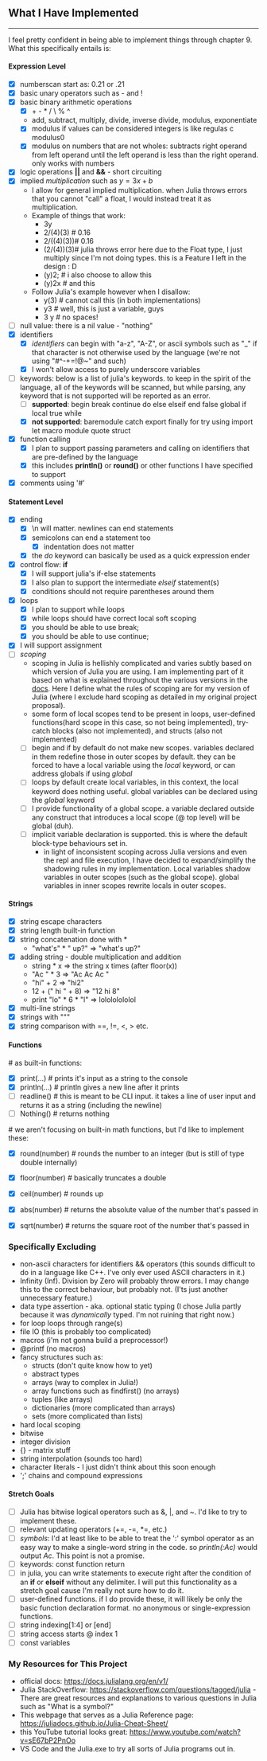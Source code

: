 ## What I Have Implemented
***
I feel pretty confident in being able to implement things through chapter 9. What this specifically entails is:
#### Expression Level
- [x] numberscan start as: 0.21 or .21
- [x] basic unary operators such as - and !
- [x] basic binary arithmetic operations
  - [x] \+ \- \* / \ % ^
  * add, subtract, multiply, divide, inverse divide, modulus, exponentiate
  - [x] modulus if values can be considered integers is like regulas c modulus0
  - [x] modulus on numbers that are not wholes: subtracts right operand from left operand until the left operand is less than the right operand. only works with numbers
- [x] logic operations **||** and **&&** - short circuiting
- [x] implied *multiplication* such as $y = 3x + b$
    * I allow for general implied multiplication. when Julia throws errors that you cannot "call" a float, I would instead treat it as multiplication.
    * Example of things that work:
        * 3y
        * 2/(4)(3)  # 0.16
        * 2/((4)(3))# 0.16
        * (2/(4))(3)# julia throws error here due to the Float type, I just multiply since I'm not doing types. this is a Feature I left in the design : D
        * (y)2;     # i also choose to allow this
        * (y)2x     # and this
    * Follow Julia's example however when I disallow:
        * y(3) # cannot call this (in both implementations)
        * y3 # well, this is just a variable, guys
        * 3 y # no spaces!
- [ ] null value: there is a nil value - "nothing"
- [x] identifiers
  - [x] *identifiers* can begin with "a-z", "A-Z", or ascii symbols such as "_" if that character is not otherwise used by the language (we're not using "#^-+=!@~" and such)
  - [x] I won't allow access to purely underscore variables
- [ ] keywords: below is a list of julia's keywords. to keep in the spirit of the language, all of the keywords will be scanned, but while parsing, any keyword that is not supported will be reported as an error.
  - [ ] **supported**: begin break continue do else elseif end false global if local true while
  - [x] **not supported**: baremodule catch export finally for try using import let macro module quote struct
- [x] function calling
  - [x] I plan to support passing parameters and calling on identifiers that are pre-defined by the language
  - [x] this includes **println()** or **round()** or other functions I have specified to support
- [x] comments using '#'

#### Statement Level
- [x] ending
  - [x] \n will matter. newlines can end statements
  - [x] semicolons can end a statement too
    - [x] indentation does not matter
  - [x] the *do* keyword can basically be used as a quick expression ender
- [x] control flow: **if**
  - [x] I will support julia's if-else statements
  - [x] I also plan to support the intermediate *elseif* statement(s)
  - [x] conditions should not require parentheses around them
- [x] loops
  - [x] I plan to support while loops
  - [x] while loops should have correct local soft scoping
  - [x] you should be able to use break;
  - [x] you should be able to use continue;
- [x] I will support assignment
- [ ] *scoping*
    * scoping in Julia is hellishly complicated and varies subtly based on which version of Julia you are using. I am implementing part of it based on what is explained throughout the various versions in the [docs](https://docs.julialang.org/en/v1/manual/variables-and-scoping/). Here I define what the rules of scoping are for my version of Julia (where I exclude hard scoping as detailed in my original project proposal).
    * some form of local scopes tend to be present in loops, user-defined functions(hard scope in this case, so not being implemented), try-catch blocks (also not implemented), and structs (also not implemented)
  - [ ] begin and if by default do not make new scopes. variables declared in them redefine those in outer scopes by default. they can be forced to have a local variable using the *local* keyword, or can address globals if using *global*
  - [ ] loops by default create local variables, in this context, the local keyword does nothing useful. global variables can be declared using the *global* keyword
  - [ ] I provide functionality of a global scope. a variable declared outside any construct that introduces a local scope (@ top level) will be global (duh).
  - [ ] implicit variable declaration is supported. this is where the default block-type behaviours set in.
    * in light of inconsistent scoping across Julia versions and even the repl and file execution, I have decided to expand/simplify the shadowing rules in my implementation. Local variables shadow variables in outer scopes (such as the global scope). global variables in inner scopes rewrite locals in outer scopes.


#### Strings
- [x] string escape characters
- [x] string length built-in function
- [x] string concatenation done with *
    * "what's" * " up?" => "what's up?"
- [x] adding string - double multiplication and addition
    * string * x => the string x times (after floor(x))
    * "Ac " * 3 => "Ac Ac Ac "
    * "hi" + 2 => "hi2"
    * 12 + (" hi " + 8) => "12 hi 8"
    * print "lo" * 6 * "l" => lolololololol
- [x] multi-line strings 
- [x] strings with """
- [x] string comparison with ==, !=, <, > etc.

#### Functions
\# as built-in functions:
- [x] print(...) # prints it's input as a string to the console
- [x] println(...) # println gives a new line after it prints
- [ ] readline() # this is meant to be CLI input. it takes a line of user input and returns it as a string (including the newline)  
- [ ] Nothing() # returns nothing

\# we aren't focusing on built-in math functions, but I'd like to implement these:
- [x] round(number) # rounds the number to an integer (but is still of type double internally)
- [x] floor(number) # basically truncates a double 
- [x] ceil(number) # rounds up
- [x] abs(number) # returns the absolute value of the number that's passed in
- [x] sqrt(number) # returns the square root of the number that's passed in


### Specifically Excluding
* non-ascii characters for identifiers && operators (this sounds difficult to do in a language like C++. I've only ever used ASCII characters in it.)
* Infinity (Inf). Division by Zero will probably throw errors. I may change this to the correct behaviour, but probably not. (I'ts just another unnecessary feature.)
* data type assertion - aka. optional static typing (I chose Julia partly because it was *dynamically* typed. I'm not ruining that right now.)
* for loop loops through range(s)
* file IO (this is probably too complicated)
* macros (i'm not gonna build a preprocessor!)
* @printf (no macros)
* fancy structures such as:
  * structs (don't quite know how to yet)
  * abstract types
  * arrays (way to complex in Julia!)
  * array functions such as findfirst() (no arrays)
  * tuples (like arrays)
  * dictionaries (more complicated than arrays)
  * sets (more complicated than lists)
* hard local scoping
* bitwise
* integer division
* {} - matrix stuff
* string interpolation (sounds too hard)
* character literals - I just didn't think about this soon enough
* ';' chains and compound expressions


#### Stretch Goals
- [ ] Julia has bitwise logical operators such as &, |, and ~. I'd like to try to implement these.
- [ ] relevant updating operators (+=, -=, *=, etc.)
- [ ] *symbols*: I'd at least like to be able to treat the ':' symbol operator as an easy way to make a single-word string in the code. so *println(:Ac)* would output *Ac*. This point is not a promise.
- [ ] keywords: const function return 
- [ ] in julia, you can write statements to execute right after the condition of an **if** or **elseif** without any delimiter. I will put this functionality as a stretch goal cause I'm really not sure how to do it.
- [ ] user-defined functions. if I do provide these, it will likely be only the basic function declaration format. no anonymous or single-expression functions.
- [ ] string indexing[1:4] or [end]
- [ ] string access starts @ index 1
- [ ] const variables

### My Resources for This Project
* official docs: https://docs.julialang.org/en/v1/
* Julia StackOverflow: https://stackoverflow.com/questions/tagged/julia - There are great resources and explanations to various questions in Julia such as "What is a symbol?"
* This webpage that serves as a Julia Reference page: https://juliadocs.github.io/Julia-Cheat-Sheet/
* this YouTube tutorial looks great: https://www.youtube.com/watch?v=sE67bP2PnOo
* VS Code and the Julia.exe to try all sorts of Julia programs out in.
